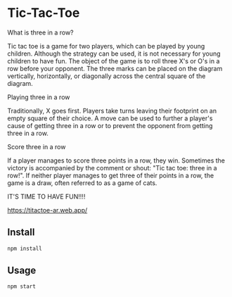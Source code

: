 # Tic-Tac-Toe


What is three in a row?

Tic tac toe is a game for two players, which can be played by young children. Although the strategy can be used, it is not necessary for young children to have fun. The object of the game is to roll three X's or O's in a row before your opponent. The three marks can be placed on the diagram vertically, horizontally, or diagonally across the central square of the diagram.

Playing three in a row

Traditionally, X goes first. Players take turns leaving their footprint on an empty square of their choice. A move can be used to further a player's cause of getting three in a row or to prevent the opponent from getting three in a row.

Score three in a row

If a player manages to score three points in a row, they win. Sometimes the victory is accompanied by the comment or shout: "Tic tac toe: three in a row!". If neither player manages to get three of their points in a row, the game is a draw, often referred to as a game of cats.

IT'S TIME TO HAVE FUN!!!!

https://titactoe-ar.web.app/


## Install

```sh
npm install
```

## Usage

```sh
npm start
```



#
